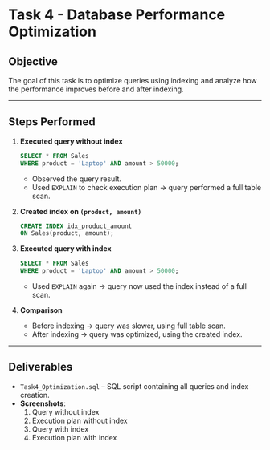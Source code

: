 # Task 4 - Database Performance Optimization

## Objective
The goal of this task is to optimize queries using indexing and analyze how the performance improves before and after indexing.

---

## Steps Performed
1. **Executed query without index**  
   ```sql
   SELECT * FROM Sales
   WHERE product = 'Laptop' AND amount > 50000;
   ```
   - Observed the query result.  
   - Used `EXPLAIN` to check execution plan → query performed a full table scan.  

2. **Created index on `(product, amount)`**  
   ```sql
   CREATE INDEX idx_product_amount
   ON Sales(product, amount);
   ```

3. **Executed query with index**  
   ```sql
   SELECT * FROM Sales
   WHERE product = 'Laptop' AND amount > 50000;
   ```
   - Used `EXPLAIN` again → query now used the index instead of a full scan.  

4. **Comparison**  
   - Before indexing → query was slower, using full table scan.  
   - After indexing → query was optimized, using the created index.  

---

## Deliverables
- `Task4_Optimization.sql` – SQL script containing all queries and index creation.  
- **Screenshots**:  
  1. Query without index  
  2. Execution plan without index  
  3. Query with index  
  4. Execution plan with index  
